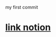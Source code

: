 my first commit


# <a href="https://zech-chi.notion.site/zech-chi/Minishell-2d2504d6b5e34f3da730239641cc5f46" target="_blink">link notion</a>

